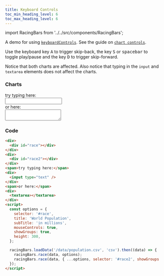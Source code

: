 ```yaml
---
title: Keyboard Controls
toc_min_heading_level: 6
toc_max_heading_level: 6
---
```


import RacingBars from '../../src/components/RacingBars';

A demo for using [`keyboardControls`](/docs/documentation/options#keyboardControls).
See the guide on [`chart controls`](/docs/guides/chart-controls).

<!--truncate-->

Use the keyboard key <kbd>A</kbd> to trigger skip-back, the key <kbd>S</kbd> or <kbd>spacebar</kbd> to toggle play/pause and the key <kbd>D</kbd> to trigger skip-forward.

Notice that both charts are affected. Also notice that typing in the `input` and `textarea` elements does not affect the charts.

### Charts

<div className="gallery">
  <RacingBars
    dataUrl="/data/population.csv"
    dataType="csv"
    title="World Population"
    subTitle="in millions"
    keyboardControls={true}
    showGroups={true}
    height="300"
/>
</div>

<div className="gallery">
<RacingBars
    dataUrl="/data/population.csv"
    dataType="csv"
    title="World Population"
    subTitle="in millions"
    keyboardControls={true}
    showGroups={false}
    height="300"
/>
</div>
  <span>try typing here:</span>
  <div><input type="text" /></div>
  <span>or here:</span>
  <div><textarea></textarea></div>

### Code

```html {20}
<div>
  <div id="race"></div>
</div>
<div>
  <div id="race2"></div>
</div>
<span>try typing here:</span>
<div>
  <input type="text" />
</div>
<span>or here:</span>
<div>
  <textarea></textarea>
</div>
<script>
  const options = {
    selector: '#race',
    title: 'World Population',
    subTitle: 'in millions',
    mouseControls: true,
    showGroups: true,
    height: 300,
  };

  racingBars.loadData('/data/population.csv', 'csv').then((data) => {
    racingBars.race(data, options);
    racingBars.race(data, { ...options, selector: '#race2', showGroups: false });
  });
</script>
```
